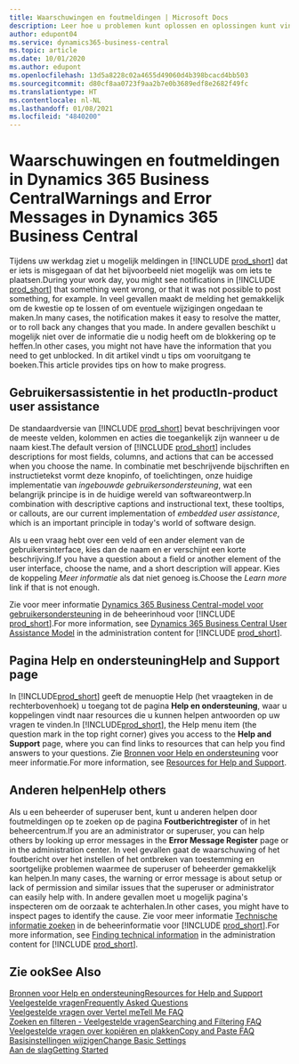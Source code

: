 ```yaml
---
title: Waarschuwingen en foutmeldingen | Microsoft Docs
description: Leer hoe u problemen kunt oplossen en oplossingen kunt vinden voor foutmeldingen wanneer u in Business Central werkt.
author: edupont04
ms.service: dynamics365-business-central
ms.topic: article
ms.date: 10/01/2020
ms.author: edupont
ms.openlocfilehash: 13d5a8228c02a4655d49060d4b398bcacd4bb503
ms.sourcegitcommit: d80cf8aa0723f9aa2b7e0b3689edf8e2682f49fc
ms.translationtype: HT
ms.contentlocale: nl-NL
ms.lasthandoff: 01/08/2021
ms.locfileid: "4840200"
---
```

# <a name="warnings-and-error-messages-in-dynamics-365-business-central"></a><span data-ttu-id="6626c-103">Waarschuwingen en foutmeldingen in Dynamics 365 Business Central</span><span class="sxs-lookup"><span data-stu-id="6626c-103">Warnings and Error Messages in Dynamics 365 Business Central</span></span>

<span data-ttu-id="6626c-104">Tijdens uw werkdag ziet u mogelijk meldingen in [!INCLUDE [prod_short](includes/prod_short.md)] dat er iets is misgegaan of dat het bijvoorbeeld niet mogelijk was om iets te plaatsen.</span><span class="sxs-lookup"><span data-stu-id="6626c-104">During your work day, you might see notifications in [!INCLUDE [prod_short](includes/prod_short.md)] that something went wrong, or that it was not possible to post something, for example.</span></span> <span data-ttu-id="6626c-105">In veel gevallen maakt de melding het gemakkelijk om de kwestie op te lossen of om eventuele wijzigingen ongedaan te maken.</span><span class="sxs-lookup"><span data-stu-id="6626c-105">In many cases, the notification makes it easy to resolve the matter, or to roll back any changes that you made.</span></span> <span data-ttu-id="6626c-106">In andere gevallen beschikt u mogelijk niet over de informatie die u nodig heeft om de blokkering op te heffen.</span><span class="sxs-lookup"><span data-stu-id="6626c-106">In other cases, you might not have have the information that you need to get unblocked.</span></span> <span data-ttu-id="6626c-107">In dit artikel vindt u tips om vooruitgang te boeken.</span><span class="sxs-lookup"><span data-stu-id="6626c-107">This article provides tips on how to make progress.</span></span>  

## <a name="in-product-user-assistance"></a><span data-ttu-id="6626c-108">Gebruikersassistentie in het product</span><span class="sxs-lookup"><span data-stu-id="6626c-108">In-product user assistance</span></span>

<span data-ttu-id="6626c-109">De standaardversie van [!INCLUDE [prod_short](includes/prod_short.md)] bevat beschrijvingen voor de meeste velden, kolommen en acties die toegankelijk zijn wanneer u de naam kiest.</span><span class="sxs-lookup"><span data-stu-id="6626c-109">The default version of [!INCLUDE [prod_short](includes/prod_short.md)] includes descriptions for most fields, columns, and actions that can be accessed when you choose the name.</span></span> <span data-ttu-id="6626c-110">In combinatie met beschrijvende bijschriften en instructietekst vormt deze knopinfo, of toelichtingen, onze huidige implementatie van *ingebouwde gebruikersondersteuning*, wat een belangrijk principe is in de huidige wereld van softwareontwerp.</span><span class="sxs-lookup"><span data-stu-id="6626c-110">In combination with descriptive captions and instructional text, these tooltips, or callouts, are our current implementation of *embedded user assistance*, which is an important principle in today's world of software design.</span></span>  

<span data-ttu-id="6626c-111">Als u een vraag hebt over een veld of een ander element van de gebruikersinterface, kies dan de naam en er verschijnt een korte beschrijving.</span><span class="sxs-lookup"><span data-stu-id="6626c-111">If you have a question about a field or another element of the user interface, choose the name, and a short description will appear.</span></span> <span data-ttu-id="6626c-112">Kies de koppeling *Meer informatie* als dat niet genoeg is.</span><span class="sxs-lookup"><span data-stu-id="6626c-112">Choose the *Learn more* link if that is not enough.</span></span>  

<span data-ttu-id="6626c-113">Zie voor meer informatie [Dynamics 365 Business Central-model voor gebruikersondersteuning](/dynamics365/business-central/dev-itpro/user-assistance) in de beheerinhoud voor [!INCLUDE [prod_short](includes/prod_short.md)].</span><span class="sxs-lookup"><span data-stu-id="6626c-113">For more information, see [Dynamics 365 Business Central User Assistance Model](/dynamics365/business-central/dev-itpro/user-assistance) in the administration content for [!INCLUDE [prod_short](includes/prod_short.md)].</span></span>  

## <a name="help-and-support-page"></a><span data-ttu-id="6626c-114">Pagina Help en ondersteuning</span><span class="sxs-lookup"><span data-stu-id="6626c-114">Help and Support page</span></span>

<span data-ttu-id="6626c-115">In [!INCLUDE[prod_short](includes/prod_short.md)] geeft de menuoptie Help (het vraagteken in de rechterbovenhoek) u toegang tot de pagina **Help en ondersteuning**, waar u koppelingen vindt naar resources die u kunnen helpen antwoorden op uw vragen te vinden.</span><span class="sxs-lookup"><span data-stu-id="6626c-115">In [!INCLUDE[prod_short](includes/prod_short.md)], the Help menu item (the question mark in the top right corner) gives you access to the **Help and Support** page, where you can find links to resources that can help you find answers to your questions.</span></span> <span data-ttu-id="6626c-116">Zie [Bronnen voor Help en ondersteuning](product-help-and-support.md) voor meer informatie.</span><span class="sxs-lookup"><span data-stu-id="6626c-116">For more information, see [Resources for Help and Support](product-help-and-support.md).</span></span>  

## <a name="help-others"></a><span data-ttu-id="6626c-117">Anderen helpen</span><span class="sxs-lookup"><span data-stu-id="6626c-117">Help others</span></span>

<span data-ttu-id="6626c-118">Als u een beheerder of superuser bent, kunt u anderen helpen door foutmeldingen op te zoeken op de pagina **Foutberichtregister** of in het beheercentrum.</span><span class="sxs-lookup"><span data-stu-id="6626c-118">If you are an administrator or superuser, you can help others by looking up error messages in the **Error Message Register** page or in the administration center.</span></span> <span data-ttu-id="6626c-119">In veel gevallen gaat de waarschuwing of het foutbericht over het instellen of het ontbreken van toestemming en soortgelijke problemen waarmee de superuser of beheerder gemakkelijk kan helpen.</span><span class="sxs-lookup"><span data-stu-id="6626c-119">In many cases, the warning or error message is about setup or lack of permission and similar issues that the superuser or administrator can easily help with.</span></span> <span data-ttu-id="6626c-120">In andere gevallen moet u mogelijk pagina's inspecteren om de oorzaak te achterhalen.</span><span class="sxs-lookup"><span data-stu-id="6626c-120">In other cases, you might have to inspect pages to identify the cause.</span></span> <span data-ttu-id="6626c-121">Zie voor meer informatie [Technische informatie zoeken](/dynamics365/business-central/dev-itpro/administration/manage-technical-support#finding-technical-information) in de beheerinformatie voor [!INCLUDE [prod_short](includes/prod_short.md)].</span><span class="sxs-lookup"><span data-stu-id="6626c-121">For more information, see [Finding technical information](/dynamics365/business-central/dev-itpro/administration/manage-technical-support#finding-technical-information) in the administration content for [!INCLUDE [prod_short](includes/prod_short.md)].</span></span>  

## <a name="see-also"></a><span data-ttu-id="6626c-122">Zie ook</span><span class="sxs-lookup"><span data-stu-id="6626c-122">See Also</span></span>

[<span data-ttu-id="6626c-123">Bronnen voor Help en ondersteuning</span><span class="sxs-lookup"><span data-stu-id="6626c-123">Resources for Help and Support</span></span>](product-help-and-support.md)  
[<span data-ttu-id="6626c-124">Veelgestelde vragen</span><span class="sxs-lookup"><span data-stu-id="6626c-124">Frequently Asked Questions</span></span>](across-faq.md)  
[<span data-ttu-id="6626c-125">Veelgestelde vragen over Vertel me</span><span class="sxs-lookup"><span data-stu-id="6626c-125">Tell Me FAQ</span></span>](ui-search-faq.md)  
[<span data-ttu-id="6626c-126">Zoeken en filteren - Veelgestelde vragen</span><span class="sxs-lookup"><span data-stu-id="6626c-126">Searching and Filtering FAQ</span></span>](ui-search-filter-faq.md)  
[<span data-ttu-id="6626c-127">Veelgestelde vragen over kopiëren en plakken</span><span class="sxs-lookup"><span data-stu-id="6626c-127">Copy and Paste FAQ</span></span>](faq-copy-paste.yml)  
[<span data-ttu-id="6626c-128">Basisinstellingen wijzigen</span><span class="sxs-lookup"><span data-stu-id="6626c-128">Change Basic Settings</span></span>](ui-change-basic-settings.md)  
[<span data-ttu-id="6626c-129">Aan de slag</span><span class="sxs-lookup"><span data-stu-id="6626c-129">Getting Started</span></span>](product-get-started.md)  
